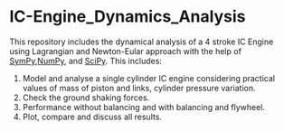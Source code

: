 # IC-Engine_Dynamics_Analysis
This repository includes the dynamical analysis of a 4 stroke IC Engine using Lagrangian and Newton-Eular approach with the help of [SymPy](https://docs.sympy.org/latest/index.html),[NumPy](https://numpy.org/doc/stable/reference/index.html), and [SciPy](https://docs.scipy.org/doc/scipy/reference/index.html).
This includes:
1. Model and analyse a single cylinder IC engine considering practical values of mass of piston and links, cylinder pressure variation.
2. Check the ground shaking forces.
3. Performance without balancing and with balancing and flywheel.
4. Plot, compare and discuss all results.

